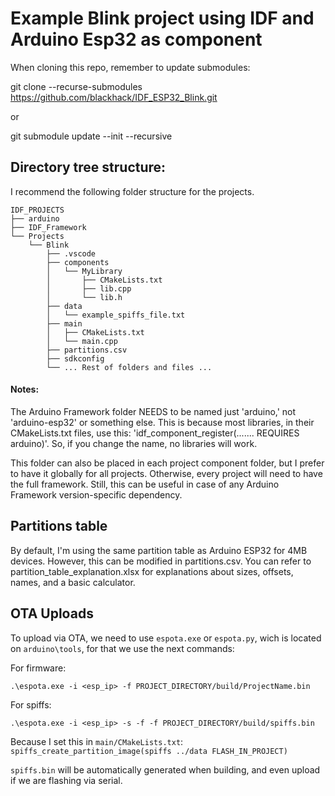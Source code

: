 # Example Blink project using IDF and Arduino Esp32 as component

When cloning this repo, remember to update submodules:

git clone --recurse-submodules https://github.com/blackhack/IDF_ESP32_Blink.git

or

git submodule update --init --recursive

## Directory tree structure:

I recommend the following folder structure for the projects.

```
IDF_PROJECTS
├── arduino
├── IDF_Framework
└── Projects
    └── Blink
        ├── .vscode
        ├── components
        │   └── MyLibrary
        │       ├── CMakeLists.txt
        │       ├── lib.cpp
        │       └── lib.h
        ├── data
        │   └── example_spiffs_file.txt
        ├── main
        │   ├── CMakeLists.txt
        │   └── main.cpp
        ├── partitions.csv
        ├── sdkconfig
        └── ... Rest of folders and files ...
```

#### Notes:
The Arduino Framework folder NEEDS to be named just 'arduino,' not 'arduino-esp32' or something else. This is because most libraries, in their CMakeLists.txt files, use this: 'idf_component_register(....... REQUIRES arduino)'. So, if you change the name, no libraries will work.

This folder can also be placed in each project component folder, but I prefer to have it globally for all projects. Otherwise, every project will need to have the full framework. Still, this can be useful in case of any Arduino Framework version-specific dependency.


## Partitions table
By default, I'm using the same partition table as Arduino ESP32 for 4MB devices. However, this can be modified in partitions.csv. You can refer to partition_table_explanation.xlsx for explanations about sizes, offsets, names, and a basic calculator.

## OTA Uploads
To upload via OTA, we need to use `espota.exe` or `espota.py`, wich is located on ```arduino\tools```, for that we use the next commands:

For firmware:
```
.\espota.exe -i <esp_ip> -f PROJECT_DIRECTORY/build/ProjectName.bin
```
For spiffs:
```
.\espota.exe -i <esp_ip> -s -f -f PROJECT_DIRECTORY/build/spiffs.bin
```

Because I set this in `main/CMakeLists.txt`: `spiffs_create_partition_image(spiffs ../data FLASH_IN_PROJECT)`

`spiffs.bin` will be automatically generated when building, and even upload if we are flashing via serial.